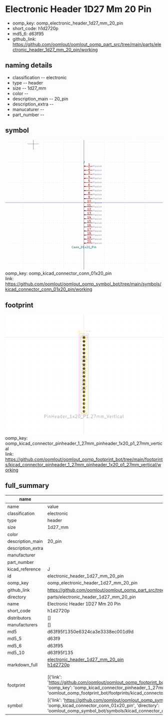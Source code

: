# Electronic Header 1D27 Mm 20 Pin

  
* oomp_key: oomp_electronic_header_1d27_mm_20_pin 
* short_code: h1d2720p
* md5_6: d63f95  
* github_link: https://github.com/oomlout/oomlout_oomp_part_src/tree/main/parts/electronic_header_1d27_mm_20_pin/working  
## naming details
* classification -- electronic
* type -- header
* size -- 1d27_mm
* color -- 
* description_main -- 20_pin
* description_extra -- 
* manucaturer -- 
* part_number -- 



## symbol

![](symbol/0/working/working_600.png)  
oomp_key: oomp_kicad_connector_conn_01x20_pin  
link: https://github.com/oomlout/oomlout_oomp_symbol_bot/tree/main/symbols/kicad_connector_conn_01x20_pin/working  

## footprint

![](footprint/0/working/working_600.png)  
oomp_key: oomp_kicad_connector_pinheader_1_27mm_pinheader_1x20_p1_27mm_vertical  
link: https://github.com/oomlout/oomlout_oomp_footprint_bot/tree/main/footprints/kicad_connector_pinheader_1_27mm_pinheader_1x20_p1_27mm_vertical/working  

## full_summary
| name | value | 
| --- | --- | 
| name | value | 
| classification | electronic | 
| type | header | 
| size | 1d27_mm | 
| color |  | 
| description_main | 20_pin | 
| description_extra |  | 
| manufacturer |  | 
| part_number |  | 
| kicad_reference | J | 
| id | electronic_header_1d27_mm_20_pin | 
| oomp_key | oomp_electronic_header_1d27_mm_20_pin | 
| github_link | https://github.com/oomlout/oomlout_oomp_part_src/tree/main/parts/electronic_header_1d27_mm_20_pin/working | 
| directory | parts/electronic_header_1d27_mm_20_pin | 
| name | Electronic Header 1D27 Mm 20 Pin | 
| short_code | h1d2720p | 
| distributors | [] | 
| manufacturers | [] | 
| md5 | d63f95f1350e6324ca3e3338ec001d9d | 
| md5_5 | d63f9 | 
| md5_6 | d63f95 | 
| md5_10 | d63f95f135 | 
| markdown_full | [electronic_header_1d27_mm_20_pin](https://github.com/oomlout/oomlout_oomp_part_src/tree/main/parts/electronic_header_1d27_mm_20_pin/working)<br>[h1d2720p](https://github.com/oomlout/oomlout_oomp_part_src/tree/main/parts/electronic_header_1d27_mm_20_pin/working)<br><br> | 
| footprint | [{'link': 'https://github.com/oomlout/oomlout_oomp_footprint_bot/tree/main/foootprntss/kicad_connector_pinheader_1_27mm_pinheader_1x20_p1_27mm_vertical', 'oomp_key': 'oomp_kicad_connector_pinheader_1_27mm_pinheader_1x20_p1_27mm_vertical', 'directory': 'oomlout_oomp_footprint_bot/footprints/kicad_connector_pinheader_1_27mm_pinheader_1x20_p1_27mm_vertical//working/working.kicad_mod'}] | 
| symbol | [{'link': 'https://github.com/oomlout/oomlout_oomp_symbol_bot/tree/main/symbols/kicad_connector_conn_01x20_pin', 'oomp_key': 'oomp_kicad_connector_conn_01x20_pin', 'directory': 'oomlout_oomp_symbol_bot/symbols/kicad_connector_conn_01x20_pin//working/working.kicad_sym'}] | 
